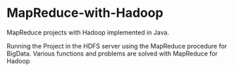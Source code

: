 # MapReduce-with-Hadoop
MapReduce projects with Hadoop implemented in Java.


Running the Project in the HDFS server using the MapReduce procedure for BigData.
Various functions and problems are solved with MapReduce for Hadoop
